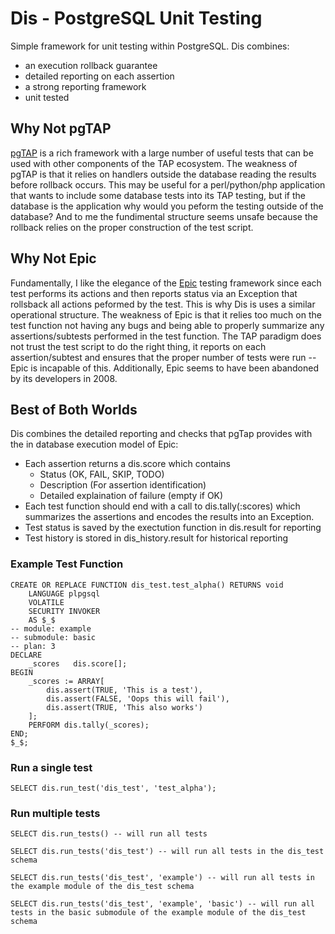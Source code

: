 # Dis - PostgreSQL Unit Testing

Simple framework for unit testing within PostgreSQL.  Dis combines:

* an execution rollback guarantee
* detailed reporting on each assertion
* a strong reporting framework
* unit tested

## Why Not pgTAP

[pgTAP](http://pgtap.org/) is a rich framework with a large number of useful tests that can be used with other components of the TAP ecosystem.  The weakness of pgTAP is that it relies on handlers outside the database reading the results before rollback occurs.  This may be useful for a perl/python/php application that wants to include some database tests into its TAP testing, but if the database is the application why would you peform the testing outside of the database?  And to me the fundimental structure seems unsafe because the rollback relies on the proper construction of the test script.

## Why Not Epic

Fundamentally, I like the elegance of the [Epic](http://www.epictest.org/) testing framework since each test performs its actions and then reports status via an Exception that rollsback all actions peformed by the test.  This is why Dis is uses a similar operational structure.  The weakness of Epic is that it relies too much on the test function not having any bugs and being able to properly summarize any assertions/subtests performed in the test function.  The TAP paradigm does not trust the test script to do the right thing, it reports on each assertion/subtest and ensures that the proper number of tests were run -- Epic is incapable of this.  Additionally, Epic seems to have been abandoned by its developers in 2008.

## Best of Both Worlds

Dis combines the detailed reporting and checks that pgTap provides with the in database execution model of Epic:

* Each assertion returns a dis.score which contains
	* Status (OK, FAIL, SKIP, TODO)
	* Description (For assertion identification)
	* Detailed explaination of failure (empty if OK)
* Each test function should end with a call to dis.tally(:scores) which summarizes the assertions and encodes the results into an Exception.
* Test status is saved by the exectution function in dis.result for reporting
* Test history is stored in dis_history.result for historical reporting

### Example Test Function
    CREATE OR REPLACE FUNCTION dis_test.test_alpha() RETURNS void
        LANGUAGE plpgsql
        VOLATILE
        SECURITY INVOKER
        AS $_$
    -- module: example
    -- submodule: basic
    -- plan: 3
    DECLARE
        _scores   dis.score[];
    BEGIN
        _scores := ARRAY[
            dis.assert(TRUE, 'This is a test'),
            dis.assert(FALSE, 'Oops this will fail'),
            dis.assert(TRUE, 'This also works')
        ];
        PERFORM dis.tally(_scores);
    END;
    $_$;

### Run a single test

    SELECT dis.run_test('dis_test', 'test_alpha');

### Run multiple tests

    SELECT dis.run_tests() -- will run all tests

    SELECT dis.run_tests('dis_test') -- will run all tests in the dis_test schema

    SELECT dis.run_tests('dis_test', 'example') -- will run all tests in the example module of the dis_test schema

    SELECT dis.run_tests('dis_test', 'example', 'basic') -- will run all tests in the basic submodule of the example module of the dis_test schema
